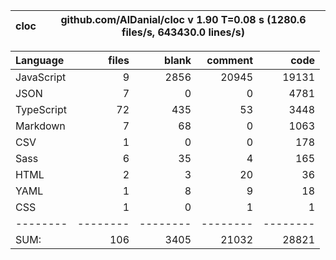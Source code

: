| cloc | github.com/AlDanial/cloc v 1.90 T=0.08 s (1280.6 files/s, 643430.0 lines/s) |
| ---- | --------------------------------------------------------------------------- |

| Language   |    files |    blank |  comment |     code |
| :--------- | -------: | -------: | -------: | -------: |
| JavaScript |        9 |     2856 |    20945 |    19131 |
| JSON       |        7 |        0 |        0 |     4781 |
| TypeScript |       72 |      435 |       53 |     3448 |
| Markdown   |        7 |       68 |        0 |     1063 |
| CSV        |        1 |        0 |        0 |      178 |
| Sass       |        6 |       35 |        4 |      165 |
| HTML       |        2 |        3 |       20 |       36 |
| YAML       |        1 |        8 |        9 |       18 |
| CSS        |        1 |        0 |        1 |        1 |
| --------   | -------- | -------- | -------- | -------- |
| SUM:       |      106 |     3405 |    21032 |    28821 |
